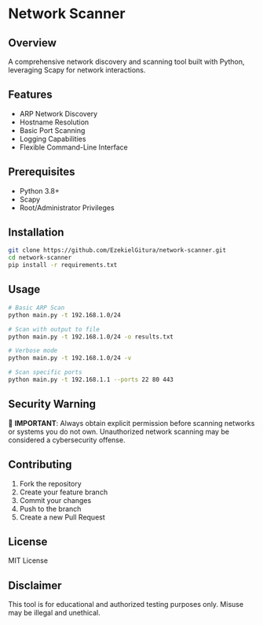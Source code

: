 # Network Scanner

## Overview
A comprehensive network discovery and scanning tool built with Python, leveraging Scapy for network interactions.

## Features
- ARP Network Discovery
- Hostname Resolution
- Basic Port Scanning
- Logging Capabilities
- Flexible Command-Line Interface

## Prerequisites
- Python 3.8+
- Scapy
- Root/Administrator Privileges

## Installation
```bash
git clone https://github.com/EzekielGitura/network-scanner.git
cd network-scanner
pip install -r requirements.txt
```

## Usage
```bash
# Basic ARP Scan
python main.py -t 192.168.1.0/24

# Scan with output to file
python main.py -t 192.168.1.0/24 -o results.txt

# Verbose mode
python main.py -t 192.168.1.0/24 -v

# Scan specific ports
python main.py -t 192.168.1.1 --ports 22 80 443
```

## Security Warning
🚨 **IMPORTANT**: Always obtain explicit permission before scanning networks or systems you do not own. Unauthorized network scanning may be considered a cybersecurity offense.

## Contributing
1. Fork the repository
2. Create your feature branch
3. Commit your changes
4. Push to the branch
5. Create a new Pull Request

## License
MIT License

## Disclaimer
This tool is for educational and authorized testing purposes only. Misuse may be illegal and unethical.
